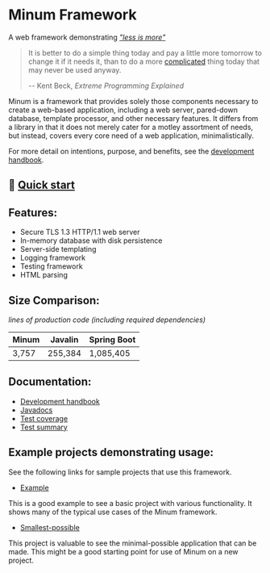 Minum Framework
===============

A web framework demonstrating [_"less is more"_](http://mcfunley.com/choose-boring-technology)

> It is better to do a simple thing today and pay a little more tomorrow to change it
> if it needs it, than to do a more [complicated](docs/simplify_then_add_lightness.md) thing today 
> that may never be used anyway.
> 
> -- Kent Beck, _Extreme Programming Explained_

Minum is a framework that provides solely those components
necessary to create a web-based application, including a web server, pared-down database,
template processor, and other necessary features. It differs from a library in
that it does not merely cater for a motley assortment of needs, but instead,
covers every core need of a web application, minimalistically.

For more detail on intentions, purpose, and benefits, see the
[development handbook](docs/development_handbook.md).


## 🚀 [Quick start](docs/quick_start.md)



Features:
--------

- Secure TLS 1.3 HTTP/1.1 web server
- In-memory database with disk persistence
- Server-side templating
- Logging framework
- Testing framework
- HTML parsing

Size Comparison:
----------------

_lines of production code (including required dependencies)_

| Minum | Javalin | Spring Boot |
|-------|---------|-------------|
| 3,757 | 255,384 | 1,085,405   |


Documentation:
--------------

* [Development handbook](docs/development_handbook.md)
* [Javadocs](https://byronka.github.io/javadoc/)
* [Test coverage](https://byronka.github.io/coveragereport/)
* [Test summary](https://byronka.github.io/minum_tests.html)


Example projects demonstrating usage:
-------------------------------------

See the following links for sample projects that use this framework.

- [Example](https://github.com/byronka/minum_usage_example_mvn) 

This is a good example to see a basic project with various functionality. It
shows many of the typical use cases of the Minum framework.

- [Smallest-possible](https://github.com/byronka/minum_usage_example_smaller)

This project is valuable to see the minimal-possible application that can
be made.  This might be a good starting point for use of Minum on a new project.
